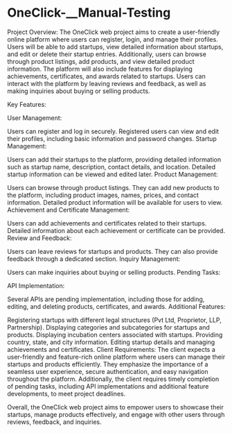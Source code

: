 # OneClick-__Manual-Testing
Project Overview:
The OneClick web project aims to create a user-friendly online platform where users can register, login, and manage their profiles. Users will be able to add startups, view detailed information about startups, and edit or delete their startup entries. Additionally, users can browse through product listings, add products, and view detailed product information. The platform will also include features for displaying achievements, certificates, and awards related to startups. Users can interact with the platform by leaving reviews and feedback, as well as making inquiries about buying or selling products.

Key Features:

User Management:

Users can register and log in securely.
Registered users can view and edit their profiles, including basic information and password changes.
Startup Management:

Users can add their startups to the platform, providing detailed information such as startup name, description, contact details, and location.
Detailed startup information can be viewed and edited later.
Product Management:

Users can browse through product listings.
They can add new products to the platform, including product images, names, prices, and contact information.
Detailed product information will be available for users to view.
Achievement and Certificate Management:

Users can add achievements and certificates related to their startups.
Detailed information about each achievement or certificate can be provided.
Review and Feedback:

Users can leave reviews for startups and products.
They can also provide feedback through a dedicated section.
Inquiry Management:

Users can make inquiries about buying or selling products.
Pending Tasks:

API Implementation:

Several APIs are pending implementation, including those for adding, editing, and deleting products, certificates, and awards.
Additional Features:

Registering startups with different legal structures (Pvt Ltd, Proprietor, LLP, Partnership).
Displaying categories and subcategories for startups and products.
Displaying incubation centers associated with startups.
Providing country, state, and city information.
Editing startup details and managing achievements and certificates.
Client Requirements:
The client expects a user-friendly and feature-rich online platform where users can manage their startups and products efficiently. They emphasize the importance of a seamless user experience, secure authentication, and easy navigation throughout the platform. Additionally, the client requires timely completion of pending tasks, including API implementations and additional feature developments, to meet project deadlines.

Overall, the OneClick web project aims to empower users to showcase their startups, manage products effectively, and engage with other users through reviews, feedback, and inquiries.





